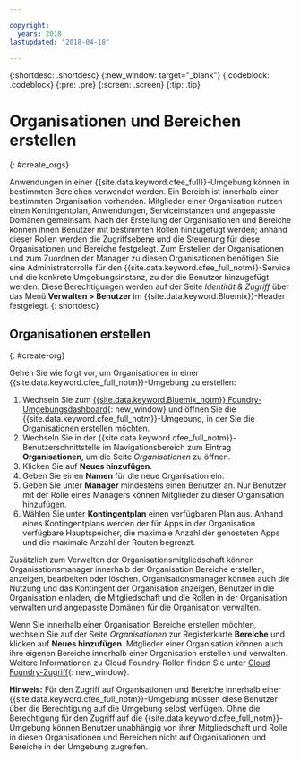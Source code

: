 ```yaml
---

copyright:
  years: 2018
lastupdated: "2018-04-18"

---
```


{:shortdesc: .shortdesc}
{:new_window: target="_blank"}
{:codeblock: .codeblock}
{:pre: .pre}
{:screen: .screen}
{:tip: .tip}

# Organisationen und Bereichen erstellen
{: #create_orgs}

Anwendungen in einer {{site.data.keyword.cfee_full}}-Umgebung können in bestimmten Bereichen verwendet werden. Ein Bereich ist innerhalb einer bestimmten Organisation vorhanden. Mitglieder einer Organisation nutzen einen Kontingentplan, Anwendungen, Serviceinstanzen und angepasste Domänen gemeinsam. Nach der Erstellung der Organisationen und Bereiche können ihnen Benutzer mit bestimmten Rollen hinzugefügt werden; anhand dieser Rollen werden die Zugriffsebene und die Steuerung für diese Organisationen und Bereiche festgelegt. Zum Erstellen der Organisationen und zum Zuordnen der Manager zu diesen Organisationen benötigen Sie eine Administratorrolle für den {{site.data.keyword.cfee_full_notm}}-Service und die konkrete Umgebungsinstanz, zu der die Benutzer hinzugefügt werden. Diese Berechtigungen werden auf der Seite _Identität & Zugriff_ über das Menü **Verwalten > Benutzer** im {{site.data.keyword.Bluemix}}-Header festgelegt.
{: shortdesc}

## Organisationen erstellen
{: #create-org}

Gehen Sie wie folgt vor, um Organisationen in einer {{site.data.keyword.cfee_full_notm}}-Umgebung zu erstellen:

1. Wechseln Sie zum [{{site.data.keyword.Bluemix_notm}} Foundry-Umgebungsdashboard](https://cloud.ibm.com/dashboard/cloudfoundry?filter=cf_environments){: new_window} und öffnen Sie die {{site.data.keyword.cfee_full_notm}}-Umgebung, in der Sie die Organisationen erstellen möchten.
2. Wechseln Sie in der {{site.data.keyword.cfee_full_notm}}-Benutzerschnittstelle im Navigationsbereich zum Eintrag **Organisationen**, um die Seite _Organisationen_ zu öffnen.
3. Klicken Sie auf **Neues hinzufügen**.
4. Geben Sie einen **Namen** für die neue Organisation ein.
5. Geben Sie unter **Manager** mindestens einen Benutzer an. Nur Benutzer mit der Rolle eines Managers können Mitglieder zu dieser Organisation hinzufügen.
6. Wählen Sie unter **Kontingentplan** einen verfügbaren Plan aus. Anhand eines Kontingentplans werden der für Apps in der Organisation verfügbare Hauptspeicher, die maximale Anzahl der gehosteten Apps und die maximale Anzahl der Routen begrenzt.

Zusätzlich zum Verwalten der Organisationsmitgliedschaft können Organisationsmanager innerhalb der Organisation Bereiche erstellen, anzeigen, bearbeiten oder löschen. Organisationsmanager können auch die Nutzung und das Kontingent der Organisation anzeigen, Benutzer in die Organisation einladen, die Mitgliedschaft und die Rollen in der Organisation verwalten und angepasste Domänen für die Organisation verwalten.

Wenn Sie innerhalb einer Organisation Bereiche erstellen möchten, wechseln Sie auf der Seite _Organisationen_ zur Registerkarte **Bereiche** und klicken auf **Neues hinzufügen**. Mitglieder einer Organisation können auch ihre eigenen Bereiche innerhalb einer Organisation erstellen und verwalten. Weitere Informationen zu Cloud Foundry-Rollen finden Sie unter [Cloud Foundry-Zugriff](https://cloud.ibm.com/docs/iam/cfaccess.html#cfroles){: new_window}.

**Hinweis:** Für den Zugriff auf Organisationen und Bereiche innerhalb einer {{site.data.keyword.cfee_full_notm}}-Umgebung müssen diese Benutzer über die Berechtigung auf die Umgebung selbst verfügen. Ohne die Berechtigung für den Zugriff auf die {{site.data.keyword.cfee_full_notm}}-Umgebung können Benutzer unabhängig von ihrer Mitgliedschaft und Rolle in diesen Organisationen und Bereichen nicht auf Organisationen und Bereiche in der Umgebung zugreifen.
